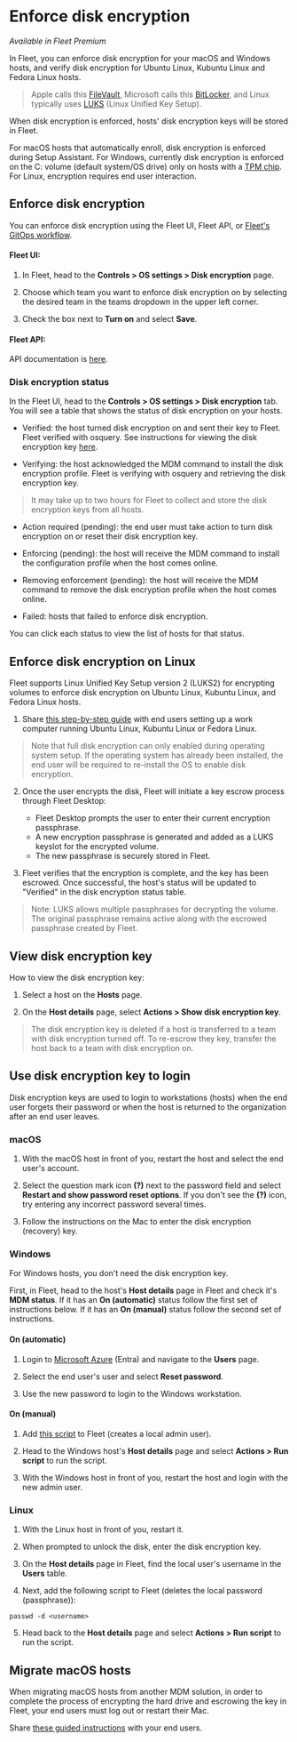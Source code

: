 # Enforce disk encryption

_Available in Fleet Premium_

In Fleet, you can enforce disk encryption for your macOS and Windows hosts, and verify disk encryption for Ubuntu Linux, Kubuntu Linux and Fedora Linux hosts.

> Apple calls this [FileVault](https://support.apple.com/en-us/HT204837), Microsoft calls this [BitLocker](https://learn.microsoft.com/en-us/windows/security/operating-system-security/data-protection/bitlocker/), and Linux typically uses [LUKS](https://en.wikipedia.org/wiki/Linux_Unified_Key_Setup) (Linux Unified Key Setup).

When disk encryption is enforced, hosts' disk encryption keys will be stored in Fleet.

For macOS hosts that automatically enroll, disk encryption is enforced during Setup Assistant. For Windows, currently disk encryption is enforced on the C: volume (default system/OS drive) only on hosts with a [TPM chip](https://support.microsoft.com/en-us/topic/what-s-a-trusted-platform-module-tpm-705f241d-025d-4470-80c5-4feeb24fa1ee). For Linux, encryption requires end user interaction.

## Enforce disk encryption

You can enforce disk encryption using the Fleet UI, Fleet API, or [Fleet's GitOps workflow](https://github.com/fleetdm/fleet-gitops).

#### Fleet UI:

1. In Fleet, head to the **Controls > OS settings > Disk encryption** page.

2. Choose which team you want to enforce disk encryption on by selecting the desired team in the teams dropdown in the upper left corner.

3. Check the box next to **Turn on** and select **Save**.

#### Fleet API: 

API documentation is [here](https://fleetdm.com/docs/rest-api/rest-api#update-disk-encryption-enforcement).

### Disk encryption status

In the Fleet UI, head to the **Controls > OS settings > Disk encryption** tab. You will see a table that shows the status of disk encryption on your hosts. 

* Verified: the host turned disk encryption on and sent their key to Fleet. Fleet verified with osquery. See instructions for viewing the disk encryption key [here](#view-disk-encryption-key).

* Verifying: the host acknowledged the MDM command to install the disk encryption profile. Fleet is verifying with osquery and retrieving the disk encryption key.

> It may take up to two hours for Fleet to collect and store the disk encryption keys from all hosts.

* Action required (pending): the end user must take action to turn disk encryption on or reset their disk encryption key. 

* Enforcing (pending): the host will receive the MDM command to install the configuration profile when the host comes online.

* Removing enforcement (pending): the host will receive the MDM command to remove the disk encryption profile when the host comes online.

* Failed: hosts that failed to enforce disk encryption.

You can click each status to view the list of hosts for that status.

## Enforce disk encryption on Linux

Fleet supports Linux Unified Key Setup version 2 (LUKS2) for encrypting volumes to enforce disk encryption on Ubuntu Linux, Kubuntu Linux, and Fedora Linux hosts.

1. Share [this step-by-step guide](https://fleetdm.com/learn-more-about/encrypt-linux-device) with end users setting up a work computer running Ubuntu Linux, Kubuntu Linux or Fedora Linux.

> Note that full disk encryption can only enabled during operating system setup. If the operating system has already been installed, the end user will be required to re-install the OS to enable disk encryption.

2. Once the user encrypts the disk, Fleet will initiate a key escrow process through Fleet Desktop:
   * Fleet Desktop prompts the user to enter their current encryption passphrase.
   * A new encryption passphrase is generated and added as a LUKS keyslot for the encrypted volume.
   * The new passphrase is securely stored in Fleet.

3. Fleet verifies that the encryption is complete, and the key has been escrowed. Once successful, the host's status will be updated to "Verified" in the disk encryption status table.

> Note: LUKS allows multiple passphrases for decrypting the volume. The original passphrase remains active along with the escrowed passphrase created by Fleet.


## View disk encryption key

How to view the disk encryption key:

1. Select a host on the **Hosts** page.

2. On the **Host details** page, select **Actions > Show disk encryption key**.

> The disk encryption key is deleted if a host is transferred to a team with disk encryption turned off. To re-escrow they key, transfer the host back to a team with disk encryption on.

## Use disk encryption key to login

Disk encryption keys are used to login to workstations (hosts) when the end user forgets their password or when the host is returned to the organization after an end user leaves. 

### macOS

1. With the macOS host in front of you, restart the host and select the end user's account.

2. Select the question mark icon **(?)** next to the password field and select **Restart and show password reset options**. If you don't see the **(?)** icon, try entering any incorrect password several times.

3. Follow the instructions on the Mac to enter the disk encryption (recovery) key.

### Windows

For Windows hosts, you don't need the disk encryption key.

First, in Fleet, head to the host's **Host details** page in Fleet and check it's **MDM status**. If it has an **On (automatic)** status follow the first set of instructions below. If it has an **On (manual)** status follow the second set of instructions.

#### On (automatic)

1. Login to [Microsoft Azure](portal.azure.com) (Entra) and navigate to the **Users** page.

2. Select the end user's user and select **Reset password**.

3. Use the new password to login to the Windows workstation.

#### On (manual)

1. Add [this script](https://github.com/fleetdm/fleet/tree/main/it-and-security/lib/windows/scripts/create-admin-user.ps1) to Fleet (creates a local admin user).

2. Head to the Windows host's **Host details** page and select **Actions > Run script** to run the script.

3. With the Windows host in front of you, restart the host and login with the new admin user.

### Linux 

1. With the Linux host in front of you, restart it.

2. When prompted to unlock the disk, enter the disk encryption key.

3. On the **Host details** page in Fleet, find the local user's username in the **Users** table.

4. Next, add the following script to Fleet (deletes the local password (passphrase)):

```
passwd -d <username>
```

5. Head back to the **Host details** page and select **Actions > Run script** to run the script.

## Migrate macOS hosts

When migrating macOS hosts from another MDM solution, in order to complete the process of encrypting the hard drive and escrowing the key in Fleet, your end users must log out or restart their Mac.

Share [these guided instructions](https://fleetdm.com/guides/mdm-migration#how-to-turn-on-disk-encryption) with your end users.

<meta name="category" value="guides">
<meta name="authorGitHubUsername" value="noahtalerman">
<meta name="authorFullName" value="Noah Talerman">
<meta name="publishedOn" value="2024-08-14">
<meta name="articleTitle" value="Enforce disk encryption">
<meta name="description" value="Learn how to enforce disk encryption on macOS, Windows, and Linux hosts and manage encryption keys with Fleet Premium.">
